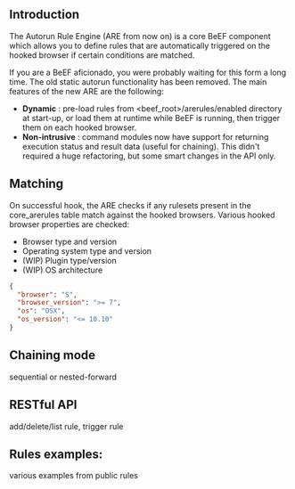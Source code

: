 ## Introduction
The Autorun Rule Engine (ARE from now on) is a core BeEF component which allows you to define rules
that are automatically triggered on the hooked browser if certain conditions are matched.

If you are a BeEF aficionado, you were probably waiting for this form a long time. The old static autorun functionality has been removed. The main features of the new ARE are the following:
* **Dynamic** : pre-load rules from <beef_root>/arerules/enabled directory at start-up, or load them at runtime while BeEF is running, then trigger them on each hooked browser.
* **Non-intrusive** : command modules now have support for returning execution status and result data (useful for chaining). This didn't required a huge refactoring, but some smart changes in the API only.

## Matching
On successful hook, the ARE checks if any rulesets present in the core_arerules table match against the hooked browsers. Various hooked browser properties are checked:
* Browser type and version
* Operating system type and version
* (WIP) Plugin type/version
* (WIP) OS architecture

```json
{
  "browser": "S",
  "browser_version": ">= 7",
  "os": "OSX",
  "os_version": "<= 10.10"
}
```

## Chaining mode
sequential or nested-forward

## RESTful API
add/delete/list rule, trigger rule

## Rules examples:
various examples from public rules